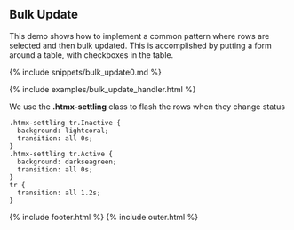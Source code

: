 ## Bulk Update

This demo shows how to implement a common pattern where rows are selected and then bulk updated. This is accomplished by putting a form around a table, with checkboxes in the table.

{% include snippets/bulk_update0.md %}

{% include examples/bulk_update_handler.html %}

We use the **.htmx-settling** class to flash the rows when they change status

```
.htmx-settling tr.Inactive {
  background: lightcoral;
  transition: all 0s;
}
.htmx-settling tr.Active {
  background: darkseagreen;
  transition: all 0s;
}
tr {
  transition: all 1.2s;
}
```

{% include footer.html %}
{% include outer.html %}
